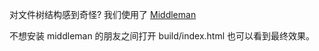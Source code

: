 

对文件树结构感到奇怪? 我们使用了 [Middleman](http://middlemanapp.com/)

不想安装 middleman 的朋友之间打开 build/index.html 也可以看到最终效果。

